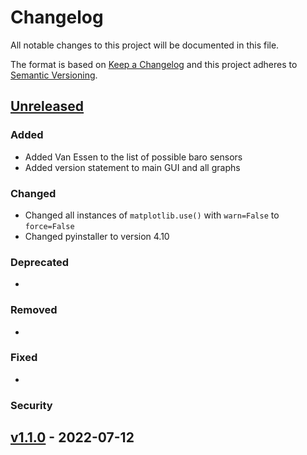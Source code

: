 # Changelog

All notable changes to this project will be documented in this file.

The format is based on [Keep a Changelog](http://keepachangelog.com/en/1.0.0/)
and this project adheres to [Semantic Versioning](http://semver.org/spec/v2.0.0.html).

## [Unreleased](https://code.usgs.gov/wavelab/wavelab/-/tree/dev)

### Added 

- Added Van Essen to the list of possible baro sensors
- Added version statement to main GUI and all graphs

### Changed  

- Changed all instances of `matplotlib.use()` with `warn=False` to `force=False`
- Changed pyinstaller to version 4.10

### Deprecated 

-

### Removed 

- 

### Fixed  

- 

### Security  


## [v1.1.0](https://code.usgs.gov/wavelab/wavelab/-/tags/v1.1.0) - 2022-07-12
